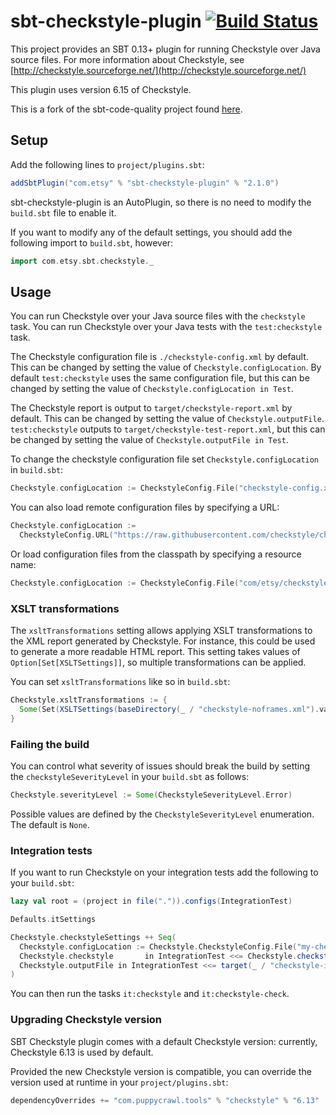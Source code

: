 # sbt-checkstyle-plugin [![Build Status](https://travis-ci.org/etsy/sbt-checkstyle-plugin.svg?branch=master)](https://travis-ci.org/etsy/sbt-checkstyle-plugin)

This project provides an SBT 0.13+ plugin for running Checkstyle over
Java source files.  For more information about Checkstyle, see
[http://checkstyle.sourceforge.net/](http://checkstyle.sourceforge.net/)

This plugin uses version 6.15 of Checkstyle.

This is a fork of the sbt-code-quality project found
[here](https://github.com/corux/sbt-code-quality).

## Setup

Add the following lines to `project/plugins.sbt`:

```scala
addSbtPlugin("com.etsy" % "sbt-checkstyle-plugin" % "2.1.0")
```

sbt-checkstyle-plugin is an AutoPlugin, so there is no need to modify the `build.sbt` file to enable it.

If you want to modify any of the default settings, you should add the following import to `build.sbt`, however:

```scala
import com.etsy.sbt.checkstyle._
```

## Usage

You can run Checkstyle over your Java source files with the
`checkstyle` task.  You can run Checkstyle over your Java tests with
the `test:checkstyle` task.

The Checkstyle configuration file is `./checkstyle-config.xml` by
default.  This can be changed by setting the value of
`Checkstyle.configLocation`.  By default `test:checkstyle` uses the same
configuration file, but this can be changed by setting the value of
`Checkstyle.configLocation in Test`.

The Checkstyle report is output to `target/checkstyle-report.xml` by
default.  This can be changed by setting the value of
`Checkstyle.outputFile`.  `test:checkstyle` outputs to
`target/checkstyle-test-report.xml`, but this can be changed by
setting the value of `Checkstyle.outputFile in Test`.

To change the checkstyle configuration file set `Checkstyle.configLocation` in `build.sbt`:
```scala
Checkstyle.configLocation := CheckstyleConfig.File("checkstyle-config.xml")
```

You can also load remote configuration files by specifying a URL:
```scala
Checkstyle.configLocation :=
  CheckstyleConfig.URL("https://raw.githubusercontent.com/checkstyle/checkstyle/master/config/checkstyle_checks.xml")
```

Or load configuration files from the classpath by specifying a resource name:
```scala
Checkstyle.configLocation := CheckstyleConfig.File("com/etsy/checkstyle-config.xml")
```

### XSLT transformations

The `xsltTransformations` setting allows applying XSLT transformations to the XML report generated by Checkstyle.  For instance, this could be used to generate a more readable HTML report.  This setting takes values of `Option[Set[XSLTSettings]]`, so multiple transformations can be applied.

You can set `xsltTransformations` like so in `build.sbt`:
```scala
Checkstyle.xsltTransformations := {
  Some(Set(XSLTSettings(baseDirectory(_ / "checkstyle-noframes.xml").value, target(_ / "checkstyle-report.html").value)))
}
```

### Failing the build

You can control what severity of issues should break the build by setting the `checkstyleSeverityLevel` in your `build.sbt` as follows:
```scala
Checkstyle.severityLevel := Some(CheckstyleSeverityLevel.Error)
```

Possible values are defined by the `CheckstyleSeverityLevel` enumeration. The default is `None`.

### Integration tests

If you want to run Checkstyle on your integration tests add the following to your `build.sbt`:
```scala
lazy val root = (project in file(".")).configs(IntegrationTest)

Defaults.itSettings

Checkstyle.checkstyleSettings ++ Seq(
  Checkstyle.configLocation := Checkstyle.CheckstyleConfig.File("my-checkstyle-config.xml"),
  Checkstyle.checkstyle       in IntegrationTest <<= Checkstyle.checkstyleTask(IntegrationTest),
  Checkstyle.outputFile in IntegrationTest <<= target(_ / "checkstyle-integration-test-report.xml")
)
```

You can then run the tasks `it:checkstyle` and `it:checkstyle-check`.

### Upgrading Checkstyle version

SBT Checkstyle plugin comes with a default Checkstyle version: currently, Checkstyle 6.13 is used by default.

Provided the new Checkstyle version is compatible, you can override the version used at runtime in your `project/plugins.sbt`:

```scala
dependencyOverrides += "com.puppycrawl.tools" % "checkstyle" % "6.13"
```
